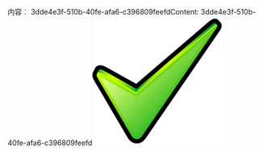 <span data-ttu-id="b57ec-101">内容︰ 3dde4e3f-510b-40fe-afa6-c396809feefd</span><span class="sxs-lookup"><span data-stu-id="b57ec-101">Content: 3dde4e3f-510b-40fe-afa6-c396809feefd</span></span>![图像](6e80f2ac-df64-44d0-9705-b9bc5cb4fe6b.png)
